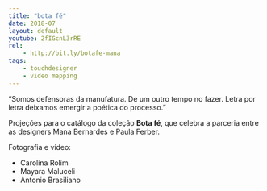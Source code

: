 ```yaml
---
title: "bota fé"
date: 2018-07
layout: default
youtube: 2fIGcnL3rRE
rel:
	- http://bit.ly/botafe-mana
tags:
	- touchdesigner
	- video mapping
---
```


“Somos defensoras da manufatura. De um outro tempo no fazer. Letra por letra deixamos emergir a poética do processo.”

Projeções para o catálogo da coleção **Bota fé**, que celebra a parceria entre as designers Mana Bernardes e Paula Ferber.

Fotografia e vídeo:

- Carolina Rolim
- Mayara Maluceli
- Antonio Brasiliano